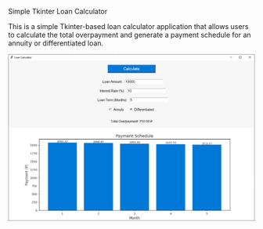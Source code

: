 Simple Tkinter Loan Calculator

This is a simple Tkinter-based loan calculator application that allows users to calculate the total overpayment and generate a payment schedule for an annuity or differentiated loan.

![ui](img/ui.png)
